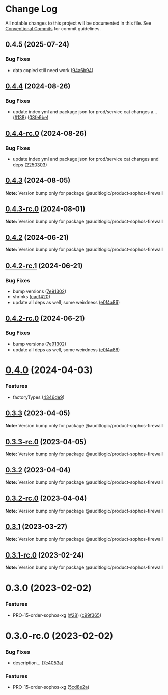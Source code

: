 # Change Log

All notable changes to this project will be documented in this file.
See [Conventional Commits](https://conventionalcommits.org) for commit guidelines.

## 0.4.5 (2025-07-24)


### Bug Fixes

* data copied still need work ([94a6b94](https://github.com/zerobias-org/product/commit/94a6b942fb0516367548599d739529536132755a))





## [0.4.4](https://github.com/auditlogic/product/compare/@auditlogic/product-sophos-firewall@0.4.3...@auditlogic/product-sophos-firewall@0.4.4) (2024-08-26)


### Bug Fixes

* update index yml and package json for prod/service cat changes a… ([#138](https://github.com/auditlogic/product/issues/138)) ([08fe9be](https://github.com/auditlogic/product/commit/08fe9beb1c8457462a19bc69caa02e6212d97e1a))





## [0.4.4-rc.0](https://github.com/auditlogic/product/compare/@auditlogic/product-sophos-firewall@0.4.3...@auditlogic/product-sophos-firewall@0.4.4-rc.0) (2024-08-26)


### Bug Fixes

* update index yml and package json for prod/service cat changes and deps ([2250303](https://github.com/auditlogic/product/commit/225030363a363608240135b7ebed386b28f01e4b))





## [0.4.3](https://github.com/auditlogic/product/compare/@auditlogic/product-sophos-firewall@0.4.2-rc.1...@auditlogic/product-sophos-firewall@0.4.3) (2024-08-05)

**Note:** Version bump only for package @auditlogic/product-sophos-firewall





## [0.4.3-rc.0](https://github.com/auditlogic/product/compare/@auditlogic/product-sophos-firewall@0.4.2-rc.1...@auditlogic/product-sophos-firewall@0.4.3-rc.0) (2024-08-01)

**Note:** Version bump only for package @auditlogic/product-sophos-firewall





## [0.4.2](https://github.com/auditlogic/product/compare/@auditlogic/product-sophos-firewall@0.4.2-rc.1...@auditlogic/product-sophos-firewall@0.4.2) (2024-06-21)

**Note:** Version bump only for package @auditlogic/product-sophos-firewall





## [0.4.2-rc.1](https://github.com/auditlogic/product/compare/@auditlogic/product-sophos-firewall@0.4.2...@auditlogic/product-sophos-firewall@0.4.2-rc.1) (2024-06-21)


### Bug Fixes

* bump versions ([7e91302](https://github.com/auditlogic/product/commit/7e913023b8b312150ed7762c32fbbe616be71de5))
* shrinks ([cac1420](https://github.com/auditlogic/product/commit/cac14200fefcd8183ab69fe89a47bd3f70f563e9))
* update all deps as well, some weirdness ([e0f4a86](https://github.com/auditlogic/product/commit/e0f4a864714e2d3de6bbf3da014d5312fe53be2f))





## [0.4.2-rc.0](https://github.com/auditlogic/product/compare/@auditlogic/product-sophos-firewall@0.4.0...@auditlogic/product-sophos-firewall@0.4.2-rc.0) (2024-06-21)


### Bug Fixes

* bump versions ([7e91302](https://github.com/auditlogic/product/commit/7e913023b8b312150ed7762c32fbbe616be71de5))
* update all deps as well, some weirdness ([e0f4a86](https://github.com/auditlogic/product/commit/e0f4a864714e2d3de6bbf3da014d5312fe53be2f))





# [0.4.0](https://github.com/auditlogic/product/compare/@auditlogic/product-sophos-firewall@0.3.3...@auditlogic/product-sophos-firewall@0.4.0) (2024-04-03)


### Features

* factoryTypes ([4346de9](https://github.com/auditlogic/product/commit/4346de92693aee892fccf725338ffc7b80ab182b))





## [0.3.3](https://github.com/auditlogic/product/compare/@auditlogic/product-sophos-firewall@0.3.3-rc.0...@auditlogic/product-sophos-firewall@0.3.3) (2023-04-05)

**Note:** Version bump only for package @auditlogic/product-sophos-firewall





## [0.3.3-rc.0](https://github.com/auditlogic/product/compare/@auditlogic/product-sophos-firewall@0.3.2...@auditlogic/product-sophos-firewall@0.3.3-rc.0) (2023-04-05)

**Note:** Version bump only for package @auditlogic/product-sophos-firewall





## [0.3.2](https://github.com/auditlogic/product/compare/@auditlogic/product-sophos-firewall@0.3.1...@auditlogic/product-sophos-firewall@0.3.2) (2023-04-04)

**Note:** Version bump only for package @auditlogic/product-sophos-firewall





## [0.3.2-rc.0](https://github.com/auditlogic/product/compare/@auditlogic/product-sophos-firewall@0.3.1...@auditlogic/product-sophos-firewall@0.3.2-rc.0) (2023-04-04)

**Note:** Version bump only for package @auditlogic/product-sophos-firewall





## [0.3.1](https://github.com/auditlogic/product/compare/@auditlogic/product-sophos-firewall@0.3.0...@auditlogic/product-sophos-firewall@0.3.1) (2023-03-27)

**Note:** Version bump only for package @auditlogic/product-sophos-firewall





## [0.3.1-rc.0](https://github.com/auditlogic/product/compare/@auditlogic/product-sophos-firewall@0.3.0...@auditlogic/product-sophos-firewall@0.3.1-rc.0) (2023-02-24)

**Note:** Version bump only for package @auditlogic/product-sophos-firewall





# 0.3.0 (2023-02-02)


### Features

* PRO-15-order-sophos-xg ([#28](https://github.com/auditlogic/product/issues/28)) ([c99f365](https://github.com/auditlogic/product/commit/c99f36527cfb6c8d5e5a795ac1e9216198035db3))





# 0.3.0-rc.0 (2023-02-02)


### Bug Fixes

* description... ([7c4053a](https://github.com/auditlogic/product/commit/7c4053ab050d70534b68facd20713dd0304417d9))


### Features

* PRO-15-order-sophos-xg ([5cd8e2a](https://github.com/auditlogic/product/commit/5cd8e2ae011a7d75a39b2ff3acb34304d3a2f3bc))
